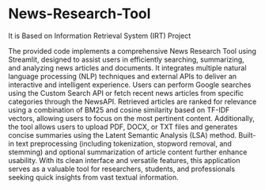 # News-Research-Tool
It is Based on Information Retrieval System (IRT) Project

The provided code implements a comprehensive News Research Tool using Streamlit, designed to assist users in efficiently searching, summarizing, and analyzing news articles and documents. It integrates multiple natural language processing (NLP) techniques and external APIs to deliver an interactive and intelligent experience. Users can perform Google searches using the Custom Search API or fetch recent news articles from specific categories through the NewsAPI. Retrieved articles are ranked for relevance using a combination of BM25 and cosine similarity based on TF-IDF vectors, allowing users to focus on the most pertinent content. Additionally, the tool allows users to upload PDF, DOCX, or TXT files and generates concise summaries using the Latent Semantic Analysis (LSA) method. Built-in text preprocessing (including tokenization, stopword removal, and stemming) and optional summarization of article content further enhance usability. With its clean interface and versatile features, this application serves as a valuable tool for researchers, students, and professionals seeking quick insights from vast textual information.
